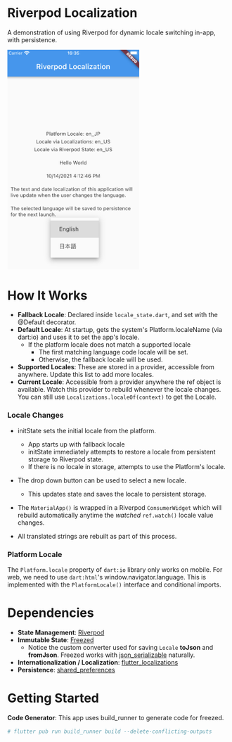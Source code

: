 # Riverpod Localization

A demonstration of using Riverpod for dynamic locale switching in-app, with persistence.

<img src="./readme-img.png" alt="drawing" width="300"/>

# How It Works

- **Fallback Locale**: Declared inside `locale_state.dart`, and set with the @Default decorator.
- **Default Locale**: At startup, gets the system's Platform.localeName (via dart:io) and uses it to set the app's locale.
  - If the platform locale does not match a supported locale
    - The first matching language code locale will be set.
    - Otherwise, the fallback locale will be used.
- **Supported Locales**: These are stored in a provider, accessible from anywhere. Update this list to add more locales.
- **Current Locale**: Accessible from a provider anywhere the ref object is available. Watch this provider to rebuild whenever the locale changes. You can still use `Localizations.localeOf(context)` to get the Locale.

### Locale Changes

- initState sets the initial locale from the platform.

  - App starts up with fallback locale
  - initState immediately attempts to restore a locale from persistent storage to Riverpod state.
  - If there is no locale in storage, attempts to use the Platform's locale.

- The drop down button can be used to select a new locale.

  - This updates state and saves the locale to persistent storage.

- The `MaterialApp()` is wrapped in a Riverpod `ConsumerWidget` which will rebuild automatically anytime the _watched_ `ref.watch()` locale value changes.
- All translated strings are rebuilt as part of this process.

### Platform Locale

The `Platform.locale` property of `dart:io` library only works on mobile. For web, we need to use `dart:html`'s window.navigator.language.
This is implemented with the `PlatformLocale()` interface and conditional imports.

# Dependencies

- **State Management**: [Riverpod](https://riverpod.dev/)
- **Immutable State**: [Freezed](https://pub.dev/packages/freezed)
  - Notice the custom converter used for saving `Locale` **toJson** and **fromJson**. Freezed works with [json_serializable](https://pub.dev/packages/json_serializable) naturally.
- **Internationalization / Localization**: [flutter_localizations](https://flutter.dev/docs/development/accessibility-and-localization/internationalization)
- **Persistence**: [shared_preferences](https://pub.dev/packages/shared_preferences)

# Getting Started

**Code Generator**: This app uses build_runner to generate code for freezed.

```bash
# flutter pub run build_runner build --delete-conflicting-outputs
```
